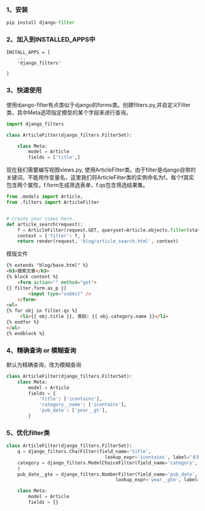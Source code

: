 ### 1、安装

```python
pip install django-filter
```
### 2、加入到INSTALLED_APPS中

```
INSTALL_APPS = [
    ...
    'django_filters'

]
```

### 3、快速使用

使用django-filter有点类似于django的forms类。创建filters.py,并自定义Filter类，其中Meta选项指定模型的某个字段来进行查询。

```python
import django_filters

class ArticleFilter(django_filters.FilterSet):

    class Meta:
        model = Article
        fields = ['title',]
```

现在我们需要编写视图views.py, 使用ArticleFilter类。由于filter是django自带的关键词，不能用作变量名，这里我们将ArticleFilter类的实例命名为f。每个f其实包含两个属性，f.form生成筛选表单，f.qs包含筛选结果集。

```python
from .models import Article,
from .filters import ArticleFilter


# Create your views here.
def article_search(request):
    f = ArticleFilter(request.GET, queryset=Article.objects.filter(status='p'))
    context = {'filter': f, }
    return render(request, 'blog/article_search.html', context)
```

模版文件

```html
{% extends "blog/base.html" %}
<h3>搜索文章</h3>
{% block content %}
    <form action="" method="get">
{{ filter.form.as_p }}
        <input type="submit" />
    </form>
<ul>
{% for obj in filter.qs %}
     <li>{{ obj.title }}, 类别: {{ obj.category.name }}</li>
{% endfor %}
</ul>
{% endblock %}
```

### 4、精确查询 or 模糊查询

默认为精确查询，改为模糊查询

```python
class ArticleFilter(django_filters.FilterSet):
    class Meta:
        model = Article
        fields = {
            'title': ['icontains'],
            'category__name': ['icontains'],
            'pub_date': ['year__gt'],
		}
```

### 5、优化filter类

```python
class ArticleFilter(django_filters.FilterSet):
    q = django_filters.CharFilter(field_name='title',
									lookup_expr='icontains', label="关键词")
    category = django_filters.ModelChoiceFilter(field_name='category', queryset=Category.objects.all(),
	)
    pub_date__gte = django_filters.NumberFilter(field_name='pub_date',
										lookup_expr='year__gte', label="发表年份>=")

    class Meta:
        model = Article
        fields = {}
```

